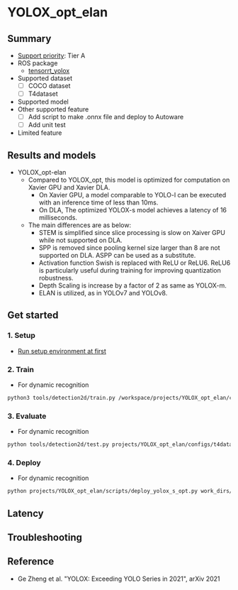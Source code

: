 # YOLOX_opt_elan
## Summary

- [Support priority](https://github.com/tier4/AWML/blob/main/docs/design/autoware_ml_design.md#support-priority): Tier A
- ROS package
  - [tensorrt_yolox](https://github.com/autowarefoundation/autoware.universe/tree/main/perception/tensorrt_yolox)
- Supported dataset
  - [ ] COCO dataset
  - [ ] T4dataset
- Supported model
- Other supported feature
  - [ ] Add script to make .onnx file and deploy to Autoware
  - [ ] Add unit test
- Limited feature

## Results and models

- YOLOX_opt-elan
  - Compared to YOLOX_opt, this model is optimized for computation on Xavier GPU and Xavier DLA.
    - On Xavier GPU, a model comparable to YOLO-l can be executed with an inference time of less than 10ms.
    - On DLA, The optimized YOLOX-s model achieves a latency of 16 milliseconds.
  - The main differences are as below:
    - STEM is simplified since slice processing is slow on Xaiver GPU while not supported on DLA.
    - SPP is removed since pooling kernel size larger than 8 are not supported on DLA. ASPP can be used as a substitute.
    - Activation function Swish is replaced with ReLU or ReLU6. ReLU6 is particularly useful during training for improving quantization robustness.
    - Depth Scaling is increase by a factor of 2 as same as YOLOX-m.
    - ELAN is utilized, as in YOLOv7 and YOLOv8.


## Get started
### 1. Setup

- [Run setup environment at first](/tools/setting_environment/)

### 2. Train

- For dynamic recognition

```bash
python3 tools/detection2d/train.py /workspace/projects/YOLOX_opt_elan/configs/t4dataset/YOLOX_opt-S-DynamicRecognition/yolox-s-opt-elan_960x960_300e_t4dataset.py
```

### 3. Evaluate

- For dynamic recognition

```bash
python tools/detection2d/test.py projects/YOLOX_opt_elan/configs/t4dataset/yolox-s-opt-elan_960x960_300e_t4dataset.py /workspace/work_dirs/yolox-s-opt-elan_960x960_300e_t4dataset/epoch_300.pth
```
### 4. Deploy

- For dynamic recognition

```bash
python projects/YOLOX_opt_elan/scripts/deploy_yolox_s_opt.py work_dirs/yolox-s-opt-elan_960x960_300e_t4dataset/epoch_300.pth projects/YOLOX_opt_elan/scripts/sample/yolox-s+-opt-T4-960x960.py --batch_size 6 --output_onnx_file yolox_s_opt_elan_batch_6.onnx
```

## Latency


## Troubleshooting

## Reference

- Ge Zheng et al. "YOLOX: Exceeding YOLO Series in 2021", arXiv 2021
